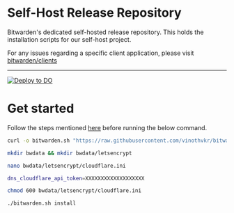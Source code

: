 # Self-Host Release Repository
Bitwarden's dedicated self-hosted release repository. This holds the installation scripts for our self-host project.

For any issues regarding a specific client application, please visit [bitwarden/clients](https://github.com/bitwarden/clients)

---
[![Deploy to DO](https://www.deploytodo.com/do-btn-blue.svg)](https://marketplace.digitalocean.com/apps/bitwarden?action=deploy)

# Get started

Follow the steps mentioned [here](https://bitwarden.com/help/install-on-premise-linux/#create-bitwarden-local-user-directory) before running the below command.

```bash
curl -o bitwarden.sh "https://raw.githubusercontent.com/vinothvkr/bitwarden-self-host/master/bitwarden.sh" && chmod 700 bitwarden.sh
```

```bash
mkdir bwdata && mkdir bwdata/letsencrypt
```

```bash
nano bwdata/letsencrypt/cloudflare.ini
```

```bash
dns_cloudflare_api_token=XXXXXXXXXXXXXXXXXXX
```

```bash
chmod 600 bwdata/letsencrypt/cloudflare.ini
```

```bash
./bitwarden.sh install
```